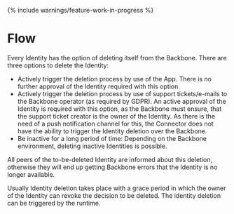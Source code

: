 {% include warnings/feature-work-in-progress %}

# Flow

Every Identity has the option of deleting itself from the Backbone. There are three options to delete the Identity:

- Actively trigger the deletion process by use of the App. There is no further approval of the Identity required with this option.
- Actively trigger the deletion process by use of support tickets/e-mails to the Backbone operator (as required by GDPR). An active approval of the Identity is required with this option, as the Backbone must ensure, that the support ticket creator is the owner of the Identity. As there is the need of a push notification channel for this, the Connector does not have the ability to trigger the Identity deletion over the Backbone.
- Be inactive for a long period of time: Depending on the Backbone environment, deleting inactive Identities is possible.

All peers of the to-be-deleted Identity are informed about this deletion, otherwise they will end up getting Backbone errors that the Identity is no longer available.

Usually Identity deletion takes place with a grace period in which the owner of the Identity can revoke the decision to be deleted. The identity deletion can be triggered by the runtime.
